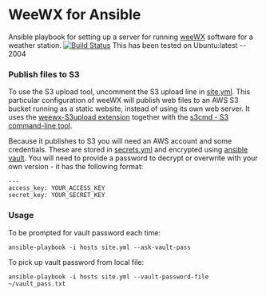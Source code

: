 # WeeWX for Ansible
Ansible playbook for setting up a server for running [weeWX](http://www.weewx.com/) software for a weather station.
[![Build Status](https://travis-ci.org/blue2cat/weewx-ansible.svg?branch=master)](https://travis-ci.org/blue2cat/weewx-ansible)
This has been tested on Ubuntu:latest -- 2004

### Publish files to S3
To use the S3 upload tool, uncomment the S3 upload line in [site.yml](./site.yml). This particular configuration of weeWX will publish web files to an AWS S3 bucket running as a static website, instead of using its own web server.  It uses the [weewx-S3upload extension](https://github.com/wmadill/weewx-S3upload) together with the [s3cmd - S3 command-line tool](http://s3tools.org/s3cmd).

Because it publishes to S3 you will need an AWS account and some credentials.  These are stored in [secrets.yml](./secrets.yml) and encrypted using [ansible vault](http://docs.ansible.com/ansible/playbooks_vault.html).  You will need to provide a password to decrypt or overwrite with your own version - it has the following format:
```
---
access_key: YOUR_ACCESS_KEY
secret_key: YOUR_SECRET_KEY
```

### Usage
To be prompted for vault password each time:
```
ansible-playbook -i hosts site.yml --ask-vault-pass
```
To pick up vault password from local file:
```
ansible-playbook -i hosts site.yml --vault-password-file ~/vault_pass.txt
```

